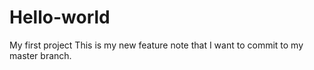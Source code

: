 # Hello-world
My first project
This is my new feature note that I want to commit to my master branch.

